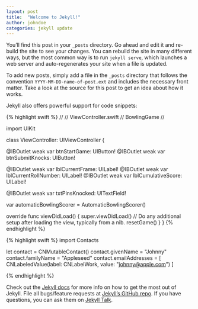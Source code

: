 ```yaml
---
layout: post
title:  "Welcome to Jekyll!"
author: johndoe
categories: jekyll update
---
```


You’ll find this post in your `_posts` directory. Go ahead and edit it and re-build the site to see your changes. You can rebuild the site in many different ways, but the most common way is to run `jekyll serve`, which launches a web server and auto-regenerates your site when a file is updated.

To add new posts, simply add a file in the `_posts` directory that follows the convention `YYYY-MM-DD-name-of-post.ext` and includes the necessary front matter. Take a look at the source for this post to get an idea about how it works.

Jekyll also offers powerful support for code snippets:

{% highlight swift %}
//
//  ViewController.swift
//  BowlingGame
//

import UIKit

class ViewController: UIViewController {
  
  @IBOutlet weak var btnStartGame: UIButton!
  @IBOutlet weak var btnSubmitKnocks: UIButton!

  @IBOutlet weak var lblCurrentFrame: UILabel!
  @IBOutlet weak var lblCurrentRollNumber: UILabel!
  @IBOutlet weak var lblCumulativeScore: UILabel!

  @IBOutlet weak var txtPinsKnocked: UITextField!

  var automaticBowlingScorer = AutomaticBowlingScorer()

  override func viewDidLoad() {
    super.viewDidLoad()
    // Do any additional setup after loading the view, typically from a nib.
    resetGame()
  }
}
{% endhighlight %}



{% highlight swift %}
import Contacts

let contact = CNMutableContact()
contact.givenName = "Johnny"
contact.familyName = "Appleseed"
contact.emailAddresses = [
    CNLabeledValue(label: CNLabelWork,
                   value: "johnny@apple.com")
]

{% endhighlight %}

Check out the [Jekyll docs][jekyll-docs] for more info on how to get the most out of Jekyll. File all bugs/feature requests at [Jekyll’s GitHub repo][jekyll-gh]. If you have questions, you can ask them on [Jekyll Talk][jekyll-talk].

[jekyll-docs]: http://jekyllrb.com/docs/home
[jekyll-gh]:   https://github.com/jekyll/jekyll
[jekyll-talk]: https://talk.jekyllrb.com/
